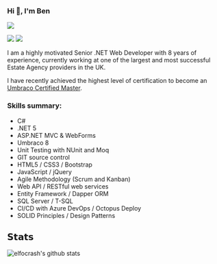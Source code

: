### Hi :wave:, I'm Ben

[![](https://img.shields.io/badge/-Ben%20Dickman-blue?style=flat-square&logo=Linkedin&logoColor=white&link=https://www.linkedin.com/in/benjamindickman/)](https://www.linkedin.com/in/benjamindickman/)

![](https://visitor-badge.glitch.me/badge?page_id=bendickman.bendickman)
[![](https://img.shields.io/badge/-@bendickman-%23181717?style=flat-square&logo=github)](https://github.com/bendickman)

I am a highly motivated Senior .NET Web Developer with 8 years of experience, currently working at one of the largest and most successful Estate Agency providers in the UK.

I have recently achieved the highest level of certification to become an [Umbraco Certified Master](https://umbraco.com/training/certified-developers/developer/?id=a170f93c-8cb3-4a2b-8f04-fa67e66a70b1).

### Skills summary:

- C#
- .NET 5
- ASP.NET MVC & WebForms
- Umbraco 8
- Unit Testing with NUnit and Moq
- GIT source control
- HTML5 / CSS3 / Bootstrap
- JavaScript / jQuery
- Agile Methodology (Scrum and Kanban)
- Web API / RESTful web services
- Entity Framework / Dapper ORM
- SQL Server / T-SQL
- CI/CD with Azure DevOps / Octopus Deploy
- SOLID Principles / Design Patterns

## 𝗦𝘁𝗮𝘁𝘀

![elfocrash's github stats](https://github-readme-stats.vercel.app/api?username=bendickman&show_icons=true&theme=dracula)
